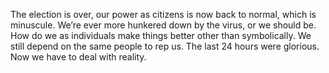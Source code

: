 The election is over, our power as citizens is now back to normal, which is minuscule. We’re ever more hunkered down by the virus, or we should be. How do we as individuals make things better other than symbolically. We still depend on the same people to rep us. The last 24 hours were glorious. Now we have to deal with reality.
